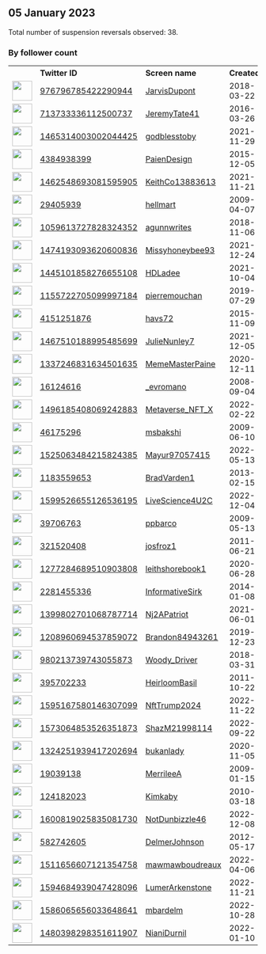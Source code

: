 
## 05 January 2023
Total number of suspension reversals observed: 38.

### By follower count
<table><tr><th></th><th align="left">Twitter ID</th><th align="left">Screen name</th>
<th align="left">Created</th><th align="left">Status</th><th align="left">Suspended</th><th align="left">Followers</th>
<tr><td><a href="https://pbs.twimg.com/profile_images/1183366434472300544/4Dbg3gk7_normal.jpg"><img src="https://pbs.twimg.com/profile_images/1183366434472300544/4Dbg3gk7_normal.jpg" width="40px" height="40px" align="center"/></a></td><td><a href="https://twitter.com/intent/user?user_id=976796785422290944">976796785422290944</a></td><td><a href="https://twitter.com/JarvisDupont">JarvisDupont</a></td><td>2018-03-22</td><td align="center"></td><td></td><td>106110</td></tr>
<tr><td><a href="https://pbs.twimg.com/profile_images/1636568033052315648/me61A7Lh_normal.jpg"><img src="https://pbs.twimg.com/profile_images/1636568033052315648/me61A7Lh_normal.jpg" width="40px" height="40px" align="center"/></a></td><td><a href="https://twitter.com/intent/user?user_id=713733336112500737">713733336112500737</a></td><td><a href="https://twitter.com/JeremyTate41">JeremyTate41</a></td><td>2016-03-26</td><td align="center"></td><td>2023-01-04</td><td>53696</td></tr>
<tr><td><a href="https://pbs.twimg.com/profile_images/1599045889640783874/cB86l3Oa_normal.jpg"><img src="https://pbs.twimg.com/profile_images/1599045889640783874/cB86l3Oa_normal.jpg" width="40px" height="40px" align="center"/></a></td><td><a href="https://twitter.com/intent/user?user_id=1465314003002044425">1465314003002044425</a></td><td><a href="https://twitter.com/godblesstoby">godblesstoby</a></td><td>2021-11-29</td><td align="center"></td><td>2023-01-04</td><td>10798</td></tr>
<tr><td><a href="https://pbs.twimg.com/profile_images/1633788111988695042/8GZc1hnq_normal.jpg"><img src="https://pbs.twimg.com/profile_images/1633788111988695042/8GZc1hnq_normal.jpg" width="40px" height="40px" align="center"/></a></td><td><a href="https://twitter.com/intent/user?user_id=4384938399">4384938399</a></td><td><a href="https://twitter.com/PaienDesign">PaienDesign</a></td><td>2015-12-05</td><td align="center"></td><td>2022-12-30</td><td>2800</td></tr>
<tr><td><a href="https://pbs.twimg.com/profile_images/1469732093110505484/IpqH6CY4_normal.jpg"><img src="https://pbs.twimg.com/profile_images/1469732093110505484/IpqH6CY4_normal.jpg" width="40px" height="40px" align="center"/></a></td><td><a href="https://twitter.com/intent/user?user_id=1462548693081595905">1462548693081595905</a></td><td><a href="https://twitter.com/KeithCo13883613">KeithCo13883613</a></td><td>2021-11-21</td><td align="center"></td><td>2022-10-19</td><td>2258</td></tr>
<tr><td><a href="https://pbs.twimg.com/profile_images/1446641867219558401/2gchWfw5_normal.jpg"><img src="https://pbs.twimg.com/profile_images/1446641867219558401/2gchWfw5_normal.jpg" width="40px" height="40px" align="center"/></a></td><td><a href="https://twitter.com/intent/user?user_id=29405939">29405939</a></td><td><a href="https://twitter.com/hellmart">hellmart</a></td><td>2009-04-07</td><td align="center">👋</td><td>2023-01-07</td><td>1840</td></tr>
<tr><td><a href="https://pbs.twimg.com/profile_images/1610815121596579842/WpMrK85t_normal.jpg"><img src="https://pbs.twimg.com/profile_images/1610815121596579842/WpMrK85t_normal.jpg" width="40px" height="40px" align="center"/></a></td><td><a href="https://twitter.com/intent/user?user_id=1059613727828324352">1059613727828324352</a></td><td><a href="https://twitter.com/agunnwrites">agunnwrites</a></td><td>2018-11-06</td><td align="center"></td><td>2022-11-11</td><td>1747</td></tr>
<tr><td><a href="https://pbs.twimg.com/profile_images/1632383577726885888/z9UWej3y_normal.jpg"><img src="https://pbs.twimg.com/profile_images/1632383577726885888/z9UWej3y_normal.jpg" width="40px" height="40px" align="center"/></a></td><td><a href="https://twitter.com/intent/user?user_id=1474193093620600836">1474193093620600836</a></td><td><a href="https://twitter.com/Missyhoneybee93">Missyhoneybee93</a></td><td>2021-12-24</td><td align="center"></td><td>2022-12-31</td><td>1262</td></tr>
<tr><td><a href="https://pbs.twimg.com/profile_images/1553538698318434304/3TahuDFN_normal.jpg"><img src="https://pbs.twimg.com/profile_images/1553538698318434304/3TahuDFN_normal.jpg" width="40px" height="40px" align="center"/></a></td><td><a href="https://twitter.com/intent/user?user_id=1445101858276655108">1445101858276655108</a></td><td><a href="https://twitter.com/HDLadee">HDLadee</a></td><td>2021-10-04</td><td align="center"></td><td>2022-11-02</td><td>1144</td></tr>
<tr><td><a href="https://pbs.twimg.com/profile_images/1438926272189640720/bibso6Og_normal.jpg"><img src="https://pbs.twimg.com/profile_images/1438926272189640720/bibso6Og_normal.jpg" width="40px" height="40px" align="center"/></a></td><td><a href="https://twitter.com/intent/user?user_id=1155722705099997184">1155722705099997184</a></td><td><a href="https://twitter.com/pierremouchan">pierremouchan</a></td><td>2019-07-29</td><td align="center"></td><td>2022-03-29</td><td>1135</td></tr>
<tr><td><a href="https://pbs.twimg.com/profile_images/1590905107780337669/cxnrbBYV_normal.jpg"><img src="https://pbs.twimg.com/profile_images/1590905107780337669/cxnrbBYV_normal.jpg" width="40px" height="40px" align="center"/></a></td><td><a href="https://twitter.com/intent/user?user_id=4151251876">4151251876</a></td><td><a href="https://twitter.com/havs72">havs72</a></td><td>2015-11-09</td><td align="center"></td><td>2022-11-28</td><td>1124</td></tr>
<tr><td><a href="https://pbs.twimg.com/profile_images/1467510297900556292/BFJHcpUp_normal.jpg"><img src="https://pbs.twimg.com/profile_images/1467510297900556292/BFJHcpUp_normal.jpg" width="40px" height="40px" align="center"/></a></td><td><a href="https://twitter.com/intent/user?user_id=1467510188995485699">1467510188995485699</a></td><td><a href="https://twitter.com/JulieNunley7">JulieNunley7</a></td><td>2021-12-05</td><td align="center"></td><td>2022-12-17</td><td>1044</td></tr>
<tr><td><a href="https://pbs.twimg.com/profile_images/1337247052527521792/jdxZOQbL_normal.png"><img src="https://pbs.twimg.com/profile_images/1337247052527521792/jdxZOQbL_normal.png" width="40px" height="40px" align="center"/></a></td><td><a href="https://twitter.com/intent/user?user_id=1337246831634501635">1337246831634501635</a></td><td><a href="https://twitter.com/MemeMasterPaine">MemeMasterPaine</a></td><td>2020-12-11</td><td align="center">🚫</td><td></td><td>860</td></tr>
<tr><td><a href="https://pbs.twimg.com/profile_images/1419744350620295171/GiN1EpTH_normal.jpg"><img src="https://pbs.twimg.com/profile_images/1419744350620295171/GiN1EpTH_normal.jpg" width="40px" height="40px" align="center"/></a></td><td><a href="https://twitter.com/intent/user?user_id=16124616">16124616</a></td><td><a href="https://twitter.com/_evromano">_evromano</a></td><td>2008-09-04</td><td align="center"></td><td>2022-12-18</td><td>659</td></tr>
<tr><td><a href="https://pbs.twimg.com/profile_images/1645899437053468675/-wBfJrVi_normal.jpg"><img src="https://pbs.twimg.com/profile_images/1645899437053468675/-wBfJrVi_normal.jpg" width="40px" height="40px" align="center"/></a></td><td><a href="https://twitter.com/intent/user?user_id=1496185408069242883">1496185408069242883</a></td><td><a href="https://twitter.com/Metaverse_NFT_X">Metaverse_NFT_X</a></td><td>2022-02-22</td><td align="center"></td><td>2023-01-01</td><td>583</td></tr>
<tr><td><a href="https://pbs.twimg.com/profile_images/604527542255493120/hg3nrR8u_normal.jpg"><img src="https://pbs.twimg.com/profile_images/604527542255493120/hg3nrR8u_normal.jpg" width="40px" height="40px" align="center"/></a></td><td><a href="https://twitter.com/intent/user?user_id=46175296">46175296</a></td><td><a href="https://twitter.com/msbakshi">msbakshi</a></td><td>2009-06-10</td><td align="center"></td><td>2023-01-02</td><td>521</td></tr>
<tr><td><a href="https://pbs.twimg.com/profile_images/1564112006147604481/5-rOde6A_normal.jpg"><img src="https://pbs.twimg.com/profile_images/1564112006147604481/5-rOde6A_normal.jpg" width="40px" height="40px" align="center"/></a></td><td><a href="https://twitter.com/intent/user?user_id=1525063484215824385">1525063484215824385</a></td><td><a href="https://twitter.com/Mayur97057415">Mayur97057415</a></td><td>2022-05-13</td><td align="center"></td><td>2022-12-29</td><td>443</td></tr>
<tr><td><a href="https://pbs.twimg.com/profile_images/1396275440726118400/mEfJhzNa_normal.jpg"><img src="https://pbs.twimg.com/profile_images/1396275440726118400/mEfJhzNa_normal.jpg" width="40px" height="40px" align="center"/></a></td><td><a href="https://twitter.com/intent/user?user_id=1183559653">1183559653</a></td><td><a href="https://twitter.com/BradVarden1">BradVarden1</a></td><td>2013-02-15</td><td align="center"></td><td>2023-01-04</td><td>390</td></tr>
<tr><td><a href="https://pbs.twimg.com/profile_images/1599526833174757378/oRm--hln_normal.jpg"><img src="https://pbs.twimg.com/profile_images/1599526833174757378/oRm--hln_normal.jpg" width="40px" height="40px" align="center"/></a></td><td><a href="https://twitter.com/intent/user?user_id=1599526655126536195">1599526655126536195</a></td><td><a href="https://twitter.com/LiveScience4U2C">LiveScience4U2C</a></td><td>2022-12-04</td><td align="center"></td><td>2022-12-20</td><td>335</td></tr>
<tr><td><a href="https://pbs.twimg.com/profile_images/1182215951619645440/7t1yb061_normal.jpg"><img src="https://pbs.twimg.com/profile_images/1182215951619645440/7t1yb061_normal.jpg" width="40px" height="40px" align="center"/></a></td><td><a href="https://twitter.com/intent/user?user_id=39706763">39706763</a></td><td><a href="https://twitter.com/ppbarco">ppbarco</a></td><td>2009-05-13</td><td align="center"></td><td>2023-01-01</td><td>324</td></tr>
<tr><td><a href="https://pbs.twimg.com/profile_images/1492204473527291905/HVLgMe1u_normal.jpg"><img src="https://pbs.twimg.com/profile_images/1492204473527291905/HVLgMe1u_normal.jpg" width="40px" height="40px" align="center"/></a></td><td><a href="https://twitter.com/intent/user?user_id=321520408">321520408</a></td><td><a href="https://twitter.com/josfroz1">josfroz1</a></td><td>2011-06-21</td><td align="center"></td><td>2023-01-02</td><td>281</td></tr>
<tr><td><a href="https://pbs.twimg.com/profile_images/1284158566631342081/VuxvhJcl_normal.jpg"><img src="https://pbs.twimg.com/profile_images/1284158566631342081/VuxvhJcl_normal.jpg" width="40px" height="40px" align="center"/></a></td><td><a href="https://twitter.com/intent/user?user_id=1277284689510903808">1277284689510903808</a></td><td><a href="https://twitter.com/leithshorebook1">leithshorebook1</a></td><td>2020-06-28</td><td align="center"></td><td>2022-05-19</td><td>278</td></tr>
<tr><td><a href="https://pbs.twimg.com/profile_images/1617191048299646976/JIPVoX7Y_normal.jpg"><img src="https://pbs.twimg.com/profile_images/1617191048299646976/JIPVoX7Y_normal.jpg" width="40px" height="40px" align="center"/></a></td><td><a href="https://twitter.com/intent/user?user_id=2281455336">2281455336</a></td><td><a href="https://twitter.com/InformativeSirk">InformativeSirk</a></td><td>2014-01-08</td><td align="center"></td><td>2022-03-26</td><td>202</td></tr>
<tr><td><a href="https://pbs.twimg.com/profile_images/1399804480015810560/ksO23vpG_normal.jpg"><img src="https://pbs.twimg.com/profile_images/1399804480015810560/ksO23vpG_normal.jpg" width="40px" height="40px" align="center"/></a></td><td><a href="https://twitter.com/intent/user?user_id=1399802701068787714">1399802701068787714</a></td><td><a href="https://twitter.com/Nj2APatriot">Nj2APatriot</a></td><td>2021-06-01</td><td align="center"></td><td>2022-10-29</td><td>187</td></tr>
<tr><td><a href="https://pbs.twimg.com/profile_images/1641501373530349568/JMF7gu--_normal.jpg"><img src="https://pbs.twimg.com/profile_images/1641501373530349568/JMF7gu--_normal.jpg" width="40px" height="40px" align="center"/></a></td><td><a href="https://twitter.com/intent/user?user_id=1208960694537859072">1208960694537859072</a></td><td><a href="https://twitter.com/Brandon84943261">Brandon84943261</a></td><td>2019-12-23</td><td align="center"></td><td>2022-04-09</td><td>182</td></tr>
<tr><td><a href="https://pbs.twimg.com/profile_images/980217648465227777/okLZrkO6_normal.jpg"><img src="https://pbs.twimg.com/profile_images/980217648465227777/okLZrkO6_normal.jpg" width="40px" height="40px" align="center"/></a></td><td><a href="https://twitter.com/intent/user?user_id=980213739743055873">980213739743055873</a></td><td><a href="https://twitter.com/Woody_Driver">Woody_Driver</a></td><td>2018-03-31</td><td align="center"></td><td>2022-04-10</td><td>180</td></tr>
<tr><td><a href="https://pbs.twimg.com/profile_images/1328873691606822912/UcxBlpKQ_normal.jpg"><img src="https://pbs.twimg.com/profile_images/1328873691606822912/UcxBlpKQ_normal.jpg" width="40px" height="40px" align="center"/></a></td><td><a href="https://twitter.com/intent/user?user_id=395702233">395702233</a></td><td><a href="https://twitter.com/HeirloomBasil">HeirloomBasil</a></td><td>2011-10-22</td><td align="center"></td><td></td><td>147</td></tr>
<tr><td><a href="https://pbs.twimg.com/profile_images/1607596729368551424/Q-jd7mtm_normal.jpg"><img src="https://pbs.twimg.com/profile_images/1607596729368551424/Q-jd7mtm_normal.jpg" width="40px" height="40px" align="center"/></a></td><td><a href="https://twitter.com/intent/user?user_id=1595167580146307099">1595167580146307099</a></td><td><a href="https://twitter.com/NftTrump2024">NftTrump2024</a></td><td>2022-11-22</td><td align="center"></td><td>2023-01-01</td><td>146</td></tr>
<tr><td><a href="https://pbs.twimg.com/profile_images/1574535293348335624/rPgimTvh_normal.jpg"><img src="https://pbs.twimg.com/profile_images/1574535293348335624/rPgimTvh_normal.jpg" width="40px" height="40px" align="center"/></a></td><td><a href="https://twitter.com/intent/user?user_id=1573064853526351873">1573064853526351873</a></td><td><a href="https://twitter.com/ShazM21998114">ShazM21998114</a></td><td>2022-09-22</td><td align="center">👋</td><td>2022-12-30</td><td>138</td></tr>
<tr><td><a href="https://pbs.twimg.com/profile_images/1615015592658100224/5JJ0ENs-_normal.jpg"><img src="https://pbs.twimg.com/profile_images/1615015592658100224/5JJ0ENs-_normal.jpg" width="40px" height="40px" align="center"/></a></td><td><a href="https://twitter.com/intent/user?user_id=1324251939417202694">1324251939417202694</a></td><td><a href="https://twitter.com/bukanlady">bukanlady</a></td><td>2020-11-05</td><td align="center">🔒</td><td>2022-12-31</td><td>83</td></tr>
<tr><td><a href="https://pbs.twimg.com/profile_images/1642711140718223361/Ek517euy_normal.jpg"><img src="https://pbs.twimg.com/profile_images/1642711140718223361/Ek517euy_normal.jpg" width="40px" height="40px" align="center"/></a></td><td><a href="https://twitter.com/intent/user?user_id=19039138">19039138</a></td><td><a href="https://twitter.com/MerrileeA">MerrileeA</a></td><td>2009-01-15</td><td align="center"></td><td></td><td>80</td></tr>
<tr><td><a href="https://pbs.twimg.com/profile_images/429916303541800960/evFbMJux_normal.jpeg"><img src="https://pbs.twimg.com/profile_images/429916303541800960/evFbMJux_normal.jpeg" width="40px" height="40px" align="center"/></a></td><td><a href="https://twitter.com/intent/user?user_id=124182023">124182023</a></td><td><a href="https://twitter.com/Kimkaby">Kimkaby</a></td><td>2010-03-18</td><td align="center"></td><td>2022-11-22</td><td>54</td></tr>
<tr><td><a href="https://pbs.twimg.com/profile_images/1612923502750846981/K_fJMwN8_normal.jpg"><img src="https://pbs.twimg.com/profile_images/1612923502750846981/K_fJMwN8_normal.jpg" width="40px" height="40px" align="center"/></a></td><td><a href="https://twitter.com/intent/user?user_id=1600819025835081730">1600819025835081730</a></td><td><a href="https://twitter.com/NotDunbizzle46">NotDunbizzle46</a></td><td>2022-12-08</td><td align="center">👋</td><td>2022-12-31</td><td>36</td></tr>
<tr><td><a href="https://pbs.twimg.com/profile_images/378800000740794914/f59325caa9fa4999fd2844982344fd1e_normal.jpeg"><img src="https://pbs.twimg.com/profile_images/378800000740794914/f59325caa9fa4999fd2844982344fd1e_normal.jpeg" width="40px" height="40px" align="center"/></a></td><td><a href="https://twitter.com/intent/user?user_id=582742605">582742605</a></td><td><a href="https://twitter.com/DelmerJohnson">DelmerJohnson</a></td><td>2012-05-17</td><td align="center"></td><td>2023-01-03</td><td>26</td></tr>
<tr><td><a href="https://pbs.twimg.com/profile_images/1576359276699852801/EG1i4d0U_normal.jpg"><img src="https://pbs.twimg.com/profile_images/1576359276699852801/EG1i4d0U_normal.jpg" width="40px" height="40px" align="center"/></a></td><td><a href="https://twitter.com/intent/user?user_id=1511656607121354758">1511656607121354758</a></td><td><a href="https://twitter.com/mawmawboudreaux">mawmawboudreaux</a></td><td>2022-04-06</td><td align="center"></td><td>2022-11-30</td><td>26</td></tr>
<tr><td><a href="https://pbs.twimg.com/profile_images/1611896066193891329/kXngOpnn_normal.jpg"><img src="https://pbs.twimg.com/profile_images/1611896066193891329/kXngOpnn_normal.jpg" width="40px" height="40px" align="center"/></a></td><td><a href="https://twitter.com/intent/user?user_id=1594684939047428096">1594684939047428096</a></td><td><a href="https://twitter.com/LumerArkenstone">LumerArkenstone</a></td><td>2022-11-21</td><td align="center"></td><td>2022-12-09</td><td>16</td></tr>
<tr><td><a href="https://pbs.twimg.com/profile_images/1586065789752209409/eDfM7c--_normal.jpg"><img src="https://pbs.twimg.com/profile_images/1586065789752209409/eDfM7c--_normal.jpg" width="40px" height="40px" align="center"/></a></td><td><a href="https://twitter.com/intent/user?user_id=1586065656033648641">1586065656033648641</a></td><td><a href="https://twitter.com/mbardelm">mbardelm</a></td><td>2022-10-28</td><td align="center">👋</td><td>2022-12-31</td><td>10</td></tr>
<tr><td><a href="https://pbs.twimg.com/profile_images/1480398473925115910/F7hERc6q_normal.jpg"><img src="https://pbs.twimg.com/profile_images/1480398473925115910/F7hERc6q_normal.jpg" width="40px" height="40px" align="center"/></a></td><td><a href="https://twitter.com/intent/user?user_id=1480398298351611907">1480398298351611907</a></td><td><a href="https://twitter.com/NianiDurnil">NianiDurnil</a></td><td>2022-01-10</td><td align="center"></td><td>2022-12-08</td><td>0</td></tr>
</table>
